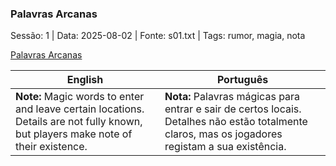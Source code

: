 ### Palavras Arcanas

Sessão: 1 | Data: 2025-08-02 | Fonte: s01.txt | Tags: rumor, magia, nota

[Palavras Arcanas](palavras_arcanas.png)

| English | Português |
|---------|-----------|
| **Note:** Magic words to enter and leave certain locations. Details are not fully known, but players make note of their existence. | **Nota:** Palavras mágicas para entrar e sair de certos locais. Detalhes não estão totalmente claros, mas os jogadores registam a sua existência. |


















